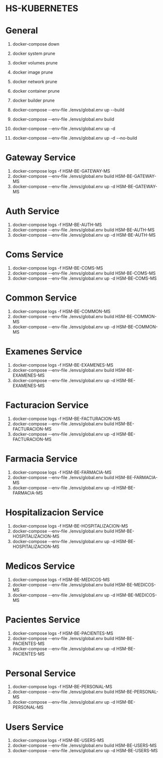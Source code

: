 # HS-KUBERNETES

# General

1. docker-compose down
1. docker system prune
1. docker volumes prune
1. docker image prune
1. docker network prune
1. docker container prune
1. docker builder prune

1. docker-compose --env-file ./envs/global.env up --build
2. docker-compose --env-file ./envs/global.env build
3. docker-compose --env-file ./envs/global.env up -d
4. docker-compose --env-file ./envs/global.env up -d --no-build

# Gateway Service
1. docker-compose logs -f HSM-BE-GATEWAY-MS
1. docker-compose --env-file ./envs/global.env build HSM-BE-GATEWAY-MS
1. docker-compose --env-file ./envs/global.env up -d HSM-BE-GATEWAY-MS

# Auth Service
1. docker-compose logs -f HSM-BE-AUTH-MS
1. docker-compose --env-file ./envs/global.env build HSM-BE-AUTH-MS
1. docker-compose --env-file ./envs/global.env up -d HSM-BE-AUTH-MS

# Coms Service
1. docker-compose logs -f HSM-BE-COMS-MS
1. docker-compose --env-file ./envs/global.env build HSM-BE-COMS-MS
2. docker-compose --env-file ./envs/global.env up -d HSM-BE-COMS-MS

# Common Service
1. docker-compose logs -f HSM-BE-COMMON-MS
1. docker-compose --env-file ./envs/global.env build HSM-BE-COMMON-MS
2. docker-compose --env-file ./envs/global.env up -d HSM-BE-COMMON-MS

# Examenes Service
1. docker-compose logs -f HSM-BE-EXAMENES-MS
1. docker-compose --env-file ./envs/global.env build HSM-BE-EXAMENES-MS
1. docker-compose --env-file ./envs/global.env up -d HSM-BE-EXAMENES-MS

# Facturacion Service
1. docker-compose logs -f HSM-BE-FACTURACION-MS
1. docker-compose --env-file ./envs/global.env build HSM-BE-FACTURACION-MS
1. docker-compose --env-file ./envs/global.env up -d HSM-BE-FACTURACION-MS

# Farmacia Service
1. docker-compose logs -f HSM-BE-FARMACIA-MS
1. docker-compose --env-file ./envs/global.env build HSM-BE-FARMACIA-MS
1. docker-compose --env-file ./envs/global.env up -d HSM-BE-FARMACIA-MS

# Hospitalizacion Service
1. docker-compose logs -f HSM-BE-HOSPITALIZACION-MS
1. docker-compose --env-file ./envs/global.env build HSM-BE-HOSPITALIZACION-MS
1. docker-compose --env-file ./envs/global.env up -d HSM-BE-HOSPITALIZACION-MS

# Medicos Service
1. docker-compose logs -f HSM-BE-MEDICOS-MS
1. docker-compose --env-file ./envs/global.env build HSM-BE-MEDICOS-MS
1. docker-compose --env-file ./envs/global.env up -d HSM-BE-MEDICOS-MS

# Pacientes Service
1. docker-compose logs -f HSM-BE-PACIENTES-MS
1. docker-compose --env-file ./envs/global.env build HSM-BE-PACIENTES-MS
1. docker-compose --env-file ./envs/global.env up -d HSM-BE-PACIENTES-MS

# Personal Service
1. docker-compose logs -f HSM-BE-PERSONAL-MS
1. docker-compose --env-file ./envs/global.env build HSM-BE-PERSONAL-MS
1. docker-compose --env-file ./envs/global.env up -d HSM-BE-PERSONAL-MS

# Users Service
1. docker-compose logs -f HSM-BE-USERS-MS
1. docker-compose --env-file ./envs/global.env build HSM-BE-USERS-MS
1. docker-compose --env-file ./envs/global.env up -d HSM-BE-USERS-MS